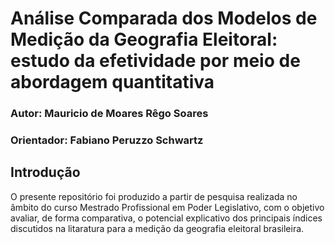 # Análise Comparada dos Modelos de Medição da Geografia Eleitoral: estudo da efetividade por meio de abordagem quantitativa

### Autor: Mauricio de Moares Rêgo Soares
### Orientador: Fabiano Peruzzo Schwartz

## Introdução

O presente repositório foi produzido a partir de pesquisa realizada no âmbito do curso Mestrado Profissional em Poder Legislativo, com o objetivo avaliar, de forma comparativa, o potencial explicativo dos principais índices discutidos na litaratura para a medição da geografia eleitoral brasileira.


